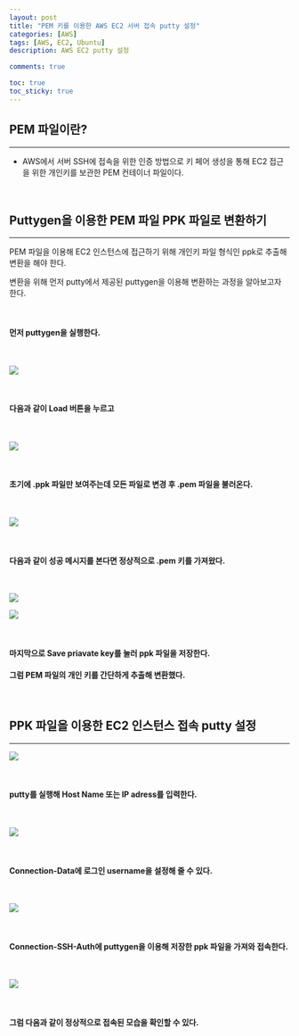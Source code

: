```yaml
---
layout: post
title: "PEM 키를 이용한 AWS EC2 서버 접속 putty 설정"
categories: [AWS]
tags: [AWS, EC2, Ubuntu]
description: AWS EC2 putty 설정

comments: true

toc: true
toc_sticky: true
---
```


## PEM 파일이란?

<hr>

-   AWS에서 서버 SSH에 접속을 위한 인증 방법으로 키 페어 생성을 통해 EC2 접근을 위한 개인키를 보관한 PEM 컨테이너 파일이다.

<br>

## Puttygen을 이용한 PEM 파일 PPK 파일로 변환하기

<hr>

PEM 파일을 이용해 EC2 인스턴스에 접근하기 위해 개인키 파일 형식인 ppk로 추출해 변환을 해야 한다.

변환을 위해 먼저 putty에서 제공된 puttygen을 이용해 변환하는 과정을 알아보고자 한다.

<br>

#### 먼저 puttygen을 실행한다.

<br>

<img
    src="https://user-images.githubusercontent.com/84614785/189962834-97df0e8d-bd69-4e52-af2f-4235fd8b62b4.png"
  />

<br>

#### 다음과 같이 Load 버튼을 누르고

<br>

<img
    src="https://user-images.githubusercontent.com/84614785/189962958-6f82b2cf-9544-4c9a-bd25-aeacce4b716a.png"
  />

<br>

#### 초기에 .ppk 파일만 보여주는데 모든 파일로 변경 후 .pem 파일을 불러온다.

<br>

<img
    src="https://user-images.githubusercontent.com/84614785/189963019-238eb56c-336e-47c8-a014-a53d742fd6ce.png"
  />

<br>

#### 다음과 같이 성공 메시지를 본다면 정상적으로 .pem 키를 가져왔다.

<br>

<img
    src="https://user-images.githubusercontent.com/84614785/189963064-7eaf17ee-397a-44b9-bb39-aab4670a5c89.png"
  />

<img
    src="https://user-images.githubusercontent.com/84614785/189963072-00689500-ecb1-458d-a1c2-c0f6be28cd76.png"
  />

<br>

#### 마지막으로 Save priavate key를 눌러 ppk 파일을 저장한다.

#### 그럼 PEM 파일의 개인 키를 간단하게 추출해 변환했다.

<br>

## PPK 파일을 이용한 EC2 인스턴스 접속 putty 설정

<hr>

<img
    src="https://user-images.githubusercontent.com/84614785/189963199-7ffb9f2b-6ad5-4b79-a029-767fcb52cdcd.png"
  />

<br>

#### putty를 실행해 Host Name 또는 IP adress를 입력한다.

<br>

<img
    src="https://user-images.githubusercontent.com/84614785/189963200-646c4447-887d-4ddd-a721-ec6f7c4e5722.png"
  />

<br>

#### Connection-Data에 로그인 username을 설정해 줄 수 있다.

<br>

<img
    src="https://user-images.githubusercontent.com/84614785/189963202-3faf0f14-c049-40e5-8e67-96b279549a64.png"
  />

<br>

#### Connection-SSH-Auth에 puttygen을 이용해 저장한 ppk 파일을 가져와 접속한다.

<br>

<img
    src="https://user-images.githubusercontent.com/84614785/189963205-11f06adf-a75b-4b42-b37d-724940bccd52.png"
  />

<br>

#### 그럼 다음과 같이 정상적으로 접속된 모습을 확인할 수 있다.

